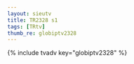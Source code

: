 ```yaml
--- 
layout: sieutv
title: TR2328 s1
tags: [TRtv]
thumb_re: globiptv2328
---
```

{% include tvadv key="globiptv2328" %} 
